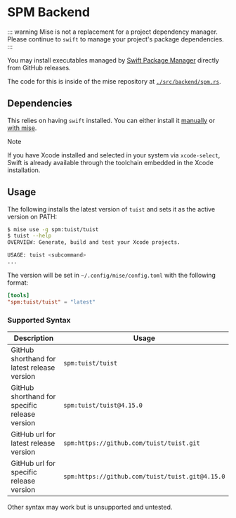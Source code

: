 # SPM Backend <Badge type="warning" text="experimental" />

::: warning
Mise is not a replacement for a project dependency manager. Please continue to `swift`
to manage your project's package dependencies.
:::

You may install executables managed by [Swift Package Manager](https://www.swift.org/documentation/package-manager) directly from GitHub releases.

The code for this is inside of the mise repository at [`./src/backend/spm.rs`](https://github.com/jdx/mise/blob/main/src/backend/spm.rs).

## Dependencies

This relies on having `swift` installed. You can either install it [manually](https://www.swift.org/install) or [with mise](/lang/swift).

> [!NOTE]
> If you have Xcode installed and selected in your system via `xcode-select`, Swift is already available through the toolchain embedded in the Xcode installation.

## Usage

The following installs the latest version of `tuist`
and sets it as the active version on PATH:

```sh
$ mise use -g spm:tuist/tuist
$ tuist --help
OVERVIEW: Generate, build and test your Xcode projects.

USAGE: tuist <subcommand>
...
```

The version will be set in `~/.config/mise/config.toml` with the following format:

```toml
[tools]
"spm:tuist/tuist" = "latest"
```

### Supported Syntax

| Description                                   | Usage                                           |
| --------------------------------------------- | ----------------------------------------------- |
| GitHub shorthand for latest release version   | `spm:tuist/tuist`                               |
| GitHub shorthand for specific release version | `spm:tuist/tuist@4.15.0`                        |
| GitHub url for latest release version         | `spm:https://github.com/tuist/tuist.git`        |
| GitHub url for specific release version       | `spm:https://github.com/tuist/tuist.git@4.15.0` |

Other syntax may work but is unsupported and untested.
